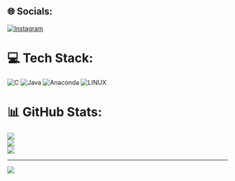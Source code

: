 
## 🌐 Socials:
[![Instagram](https://img.shields.io/badge/Instagram-%23E4405F.svg?logo=Instagram&logoColor=white)](https://instagram.com/de_micheli_non) 

# 💻 Tech Stack:
![C](https://img.shields.io/badge/c-%2300599C.svg?style=flat-square&logo=c&logoColor=white) ![Java](https://img.shields.io/badge/java-%23ED8B00.svg?style=flat-square&logo=java&logoColor=white) ![Anaconda](https://img.shields.io/badge/Anaconda-%2344A833.svg?style=flat-square&logo=anaconda&logoColor=white) ![LINUX](https://img.shields.io/badge/Linux-FCC624?style=flat-square&logo=linux&logoColor=black)
# 📊 GitHub Stats:
![](https://github-readme-stats.vercel.app/api?username=lde-mich&theme=radical&hide_border=false&include_all_commits=true&count_private=true)<br/>
![](https://github-readme-streak-stats.herokuapp.com/?user=lde-mich&theme=radical&hide_border=false)<br/>
![](https://github-readme-stats.vercel.app/api/top-langs/?username=lde-mich&theme=radical&hide_border=false&include_all_commits=true&count_private=true&layout=compact)

---
[![](https://visitcount.itsvg.in/api?id=lde-mich&icon=0&color=0)](https://visitcount.itsvg.in)

<!-- Proudly created with GPRM ( https://gprm.itsvg.in ) -->
